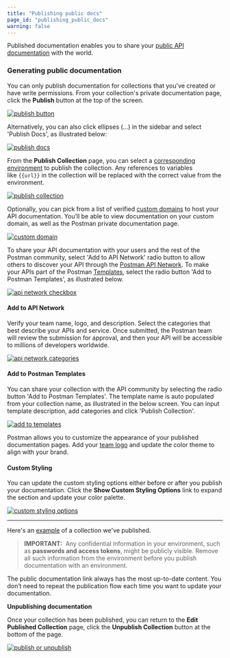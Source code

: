 ```yaml
---
title: "Publishing public docs"
page_id: "publishing_public_docs"
warning: false
---
```


Published documentation enables you to share your [public API documentation](/docs/postman_for_publishers/public_api_docs) with the world. 

### Generating public documentation

You can only publish documentation for collections that you've created or have write permissions. From your collection's private documentation page, click the **Publish** button at the top of the screen.

[![publish button](https://s3.amazonaws.com/postman-static-getpostman-com/postman-docs/WS-docs-publish-button2.png)](https://s3.amazonaws.com/postman-static-getpostman-com/postman-docs/WS-docs-publish-button2.png)  

Alternatively, you can also click ellipses (...) in the sidebar and select 'Publish Docs', as illustrated below:

[![publish docs](https://s3.amazonaws.com/postman-static-getpostman-com/postman-docs/Publish-Docs-Option.png)](https://s3.amazonaws.com/postman-static-getpostman-com/postman-docs/Publish-Docs-Option.png)

From the **Publish Collection** page, you can select a [corresponding environment](/docs/postman/api_documentation/environments_and_environment_templates) to publish the collection. Any references to variables like `{{url}}` in the collection will be replaced with the correct value from the environment. 

[![publish collection](https://s3.amazonaws.com/postman-static-getpostman-com/postman-docs/api-network-publish-collection.png)](https://s3.amazonaws.com/postman-static-getpostman-com/postman-docs/api-network-publish-collection.png)

Optionally, you can pick from a list of verified [custom domains](/docs/postman/api_documentation/adding_and_verifying_custom_domains) to host your API documentation. You’ll be able to view documentation on your custom domain, as well as the Postman private documentation page.

[![custom domain](https://s3.amazonaws.com/postman-static-getpostman-com/postman-docs/WS-docs-custom-domains.png)](https://s3.amazonaws.com/postman-static-getpostman-com/postman-docs/WS-docs-custom-domains.png)


To share your API documentation with your users and the rest of the Postman community, select 'Add to API Network' radio button to allow others to discover your API through the [Postman API Network](/docs/v6/postman/launching_postman/newbutton#API-Network). To make your APIs part of the Postman [Templates](/docs/v6/postman/launching_postman/newbutton#templates), select the radio button 'Add to Postman Templates', as illustrated below.  

[![api network checkbox](https://s3.amazonaws.com/postman-static-getpostman-com/postman-docs/api-network-checkbox.png)](https://s3.amazonaws.com/postman-static-getpostman-com/postman-docs/api-network-checkbox.png)

#### Add to API Network

Verify your team name, logo, and description. Select the categories that best describe your APIs and service. Once submitted, the Postman team will review the submission for approval, and then your API will be accessible to millions of developers worldwide.

[![api network categories](https://s3.amazonaws.com/postman-static-getpostman-com/postman-docs/api-network-categories.png)](https://s3.amazonaws.com/postman-static-getpostman-com/postman-docs/api-network-categories.png)

#### Add to Postman Templates

You can share your collection with the API community by selecting the radio button 'Add to Postman Templates'. The template name is auto populated from your collection name, as illustrated in the below screen. You can input template description, add categories and click 'Publish Collection'.  

[![add to templates](https://s3.amazonaws.com/postman-static-getpostman-com/postman-docs/Add+To+Postman+Templates.png)](https://s3.amazonaws.com/postman-static-getpostman-com/postman-docs/Add+To+Postman+Templates.png)

Postman allows you to customize the appearance of your published documentation pages. Add your [team logo](/docs/postman/api_documentation/adding_team_name_and_logo) and update the color theme to align with your brand.



#### Custom Styling

You can update the custom styling options either before or after you publish your documentation. Click the **Show Custom Styling Options** link to expand the section and update your color palette.

[![custom styling options](https://s3.amazonaws.com/postman-static-getpostman-com/postman-docs/WS-docs-custom-styling.png)](https://s3.amazonaws.com/postman-static-getpostman-com/postman-docs/WS-docs-custom-styling.png)

---

Here's an [example](https://documenter.getpostman.com/view/583/coopers-meal-plan/4u2) of a collection we've published.

> **IMPORTANT:**  Any confidential information in your environment, such as **passwords and access tokens**, might be publicly visible. Remove all such information from the environment before you publish documentation with an environment.

The public documentation link always has the most up-to-date content. You don’t need to repeat the publication flow each time you want to update your documentation.

**Unpublishing documentation**

Once your collection has been published, you can return to the **Edit Published Collection** page, click the **Unpublish Collection** button at the bottom of the page.

[![publish or unpublish](https://s3.amazonaws.com/postman-static-getpostman-com/postman-docs/docs-unpublish2.png)](https://s3.amazonaws.com/postman-static-getpostman-com/postman-docs/docs-unpublish2.png)


